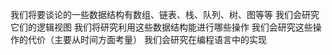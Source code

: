 我们将要谈论的一些数据结构有数组、链表、栈、队列、树、图等等
我们会研究它们的逻辑视图
我们将研究利用这些数据结构能进行哪些操作
我们会研究这些操作的代价（主要从时间方面考量）
我们会研究在编程语言中的实现